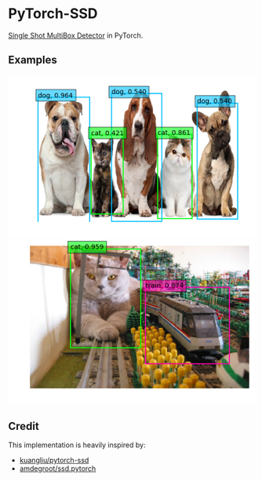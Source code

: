 # PyTorch-SSD
[Single Shot MultiBox Detector](https://arxiv.org/abs/1512.02325) in PyTorch.

## Examples
![12123](example1.png)
![12123](example2.png)

## Credit
This implementation is heavily inspired by:
- [kuangliu/pytorch-ssd](https://github.com/kuangliu/pytorch-ssd)  
- [amdegroot/ssd.pytorch](https://github.com/amdegroot/ssd.pytorch)  

